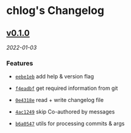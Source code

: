 # chlog's Changelog

<!-- CHLOG_SPLIT_MARKER -->

## [v0.1.0](https://github.com/ydcjeff/chlog/compare/46a3b87...v0.1.0)

_2022-01-03_

### Features

- [`eebe1eb`](https://github.com/ydcjeff/chlog/commit/eebe1eb) add help & version flag

- [`f4eadbf`](https://github.com/ydcjeff/chlog/commit/f4eadbf) get required information from git

- [`0e4318e`](https://github.com/ydcjeff/chlog/commit/0e4318e) read + write changelog file

- [`4ac1249`](https://github.com/ydcjeff/chlog/commit/4ac1249) skip Co-authored by messages

- [`b6a0547`](https://github.com/ydcjeff/chlog/commit/b6a0547) utils for processing commits & args
